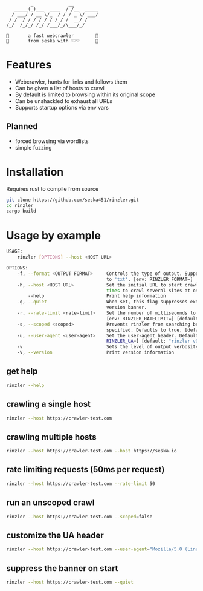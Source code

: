 ```
         _             __         
   _____(_)___  ____  / /__  _____
  / ___/ / __ \/_  / / / _ \/ ___/
 / /  / / / / / / /_/ /  __/ /    
/_/  /_/_/ /_/ /___/_/\___/_/     
                                  
🙌       a fast webcrawler        🙌
🙌       from seska with ♡♡♡      🙌
```
# Features
- Webcrawler, hunts for links and follows them
- Can be given a list of hosts to crawl
- By default is limited to browsing within its original scope
- Can be unshackled to exhaust all URLs
- Supports startup options via env vars

## Planned
- forced browsing via wordlists
- simple fuzzing

# Installation

Requires rust to compile from source

```bash
git clone https://github.com/seska451/rinzler.git
cd rinzler
cargo build
```

# Usage by example
```bash
USAGE:
    rinzler [OPTIONS] --host <HOST URL>

OPTIONS:
    -f, --format <OUTPUT FORMAT>     Controls the type of output. Supports 'txt' & 'json', defaults
                                     to 'txt'. [env: RINZLER_FORMAT=]
    -h, --host <HOST URL>            Set the initial URL to start crawling. Can be set multiple
                                     times to crawl several sites at once. [env: RINZLER_HOSTS=]
        --help                       Print help information
    -q, --quiet                      When set, this flag suppresses extraneous output like the
                                     version banner.
    -r, --rate-limit <rate-limit>    Set the number of milliseconds to wait between each request.
                                     [env: RINZLER_RATELIMIT=] [default: 0]
    -s, --scoped <scoped>            Prevents rinzler from searching beyond the original domains
                                     specified. Defaults to true. [default: true]
    -u, --user-agent <user-agent>    Set the user-agent header. Defaults to '0.0.1-alpha' [env:
                                     RINZLER_UA=] [default: "rinzler v0.0.1-alpha"]
    -v                               Sets the level of output verbosity. Set multiple times
    -V, --version                    Print version information
```
## get help
```bash
rinzler --help
```
## crawling a single host
```bash
rinzler --host https://crawler-test.com 
```
## crawling multiple hosts
```bash
rinzler --host https://crawler-test.com --host https://seska.io 
```
## rate limiting requests (50ms per request)
```bash
rinzler --host https://crawler-test.com --rate-limit 50
```
## run an unscoped crawl
```bash
rinzler --host https://crawler-test.com --scoped=false 
```
## customize the UA header
```bash
rinzler --host https://crawler-test.com --user-agent="Mozilla/5.0 (Linux; Android 8.0.0; SM-G960F Build/R16NW) AppleWebKit/537.36 (KHTML, like Gecko) Chrome/62.0.3202.84 Mobile Safari/537.36" 
```
## suppress the banner on start
```bash
rinzler --host https://crawler-test.com --quiet 
```

